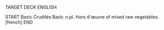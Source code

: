 TARGET DECK
ENGLISH

START
Basic
Crudités
Back: n.pl. Hors d'œuvre of mixed raw vegetables. [french]
END
